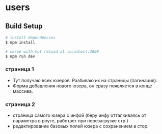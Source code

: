 # users

## Build Setup

```bash
# install dependencies
$ npm install

# serve with hot reload at localhost:3000
$ npm run dev
```


### страница 1 

 - Тут получаю всех юзеров. Разбиваю их на страницы (пагинация).
 - Форма добавления нового юзера, он сразу появляется в конце массива.

### страница 2

- страница самого юзера с инфой (беру инфу отталкиваясь от параметра в роуте, работает при перезагрузке стр.)
- редактирование базовых полей юзера с сохранением в стор.
